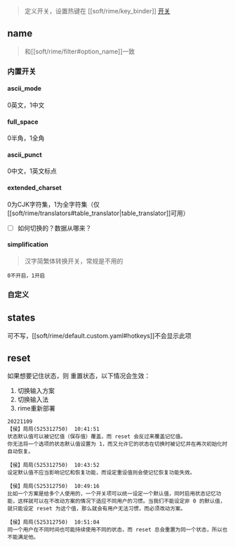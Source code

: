 > 定义开关，设置热键在 [[soft/rime/key_binder]]
[开关](https://github.com/LEOYoon-Tsaw/Rime_collections/blob/master/Rime_description.md#開關)

## name
> 和[[soft/rime/filter#option_name]]一致

### 内置开关
#### ascii_mode
0英文，1中文
#### full_space
0半角，1全角
#### ascii_punct
0中文，1英文标点
#### extended_charset
0为CJK字符集，1为全字符集（仅[[soft/rime/translators#table_translator|table_translator]]可用）
- [ ] 如何切换的？数据从哪来？
#### simplification
> 汉字简繁体转换开关，常规是不用的

`0不开启，1开启`

### 自定义

## states
可不写，[[soft/rime/default.custom.yaml#hotkeys]]不会显示此项

## reset
如果想要记住状态，则
重置状态，以下情况会生效：
1. 切换输入方案
2. 切换输入法
3. rime重新部署

```
20221109
【侯】局局(525312750)  10:41:51  
状态默认值可以被记忆值（保存值）覆盖，而 reset 会反过来覆盖记忆值。  
你无法将一个选项的状态默认值设置为 1，而又允许它的状态在切换时被记忆并在再次初始化时自动恢复。  
  
【侯】局局(525312750)  10:43:52  
设定默认值不应当影响记忆和恢复功能，而设定重设值则会使记忆恢复功能失效。  
  
【侯】局局(525312750)  10:49:16  
比如一个方案是给多个人使用的，一个开关项可以统一设定一个默认值，同时启用状态记忆功能，这样就可以在不改动方案的情况下适应不同用户的习惯。当我们不能设定非 0 的默认值，就只能设定 reset 为这个值，那么就会有用户无法习惯，而必须改动方案。  
  
【侯】局局(525312750)  10:51:04  
同一个用户在不同时间也可能持续使用不同的状态，而 reset 总会重置为同一个状态，所以也不能满足他。
```
